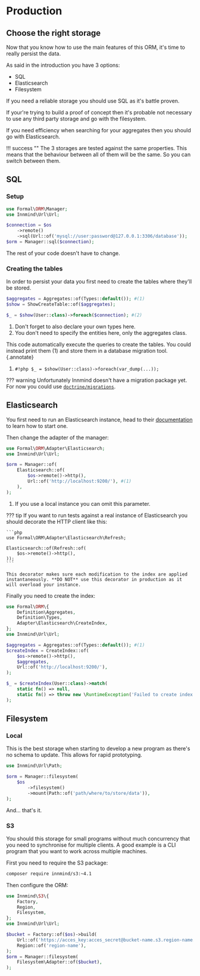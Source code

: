 # Production

## Choose the right storage

Now that you know how to use the main features of this ORM, it's time to really persist the data.

As said in the introduction you have 3 options:

- SQL
- Elasticsearch
- Filesystem

If you need a reliable storage you should use SQL as it's battle proven.

If your're trying to build a proof of concept then it's probable not necessary to use any third party storage and go with the filesystem.

If you need efficiency when searching for your aggregates then you should go with Elasticsearch.

!!! success ""
    The 3 storages are tested against the same properties. This means that the behaviour between all of them will be the same. So you can switch between them.

## SQL

### Setup

```php
use Formal\ORM\Manager;
use Innmind\Url\Url;

$connection = $os
    ->remote()
    ->sql(Url::of('mysql://user:password@127.0.0.1:3306/database'));
$orm = Manager::sql($connection);
```

The rest of your code doesn't have to change.

### Creating the tables

In order to persist your data you first need to create the tables where they'll be stored.

```php
$aggregates = Aggregates::of(Types::default()); #(1)
$show = ShowCreateTable::of($aggregates);

$_ = $show(User::class)->foreach($connection); #(2)
```

1. Don't forget to also declare your own types here.
2. You don't need to specify the entities here, only the aggregates class.

This code automatically execute the queries to create the tables. You could instead print them (1) and store them in a database migration tool.
{.annotate}

1. `#!php $_ = $show(User::class)->foreach(var_dump(...));`

??? warning
    Unfortunately Innmind doesn't have a migration package yet. For now you could use [`doctrine/migrations`](https://packagist.org/packages/doctrine/migrations).

## Elasticsearch

You first need to run an Elasticsearch instance, head to their [documentation](https://www.elastic.co/guide/en/elasticsearch/reference/current/getting-started.html) to learn how to start one.

Then change the adapter of the manager:

```php
use Formal\ORM\Adapter\Elasticsearch;
use Innmind\Url\Url;

$orm = Manager::of(
    Elasticsearch::of(
        $os->remote()->http(),
        Url::of('http://localhost:9200/'), #(1)
    ),
);
```

1. If you use a local instance you can omit this parameter.

??? tip
    If you want to run tests against a real instance of Elasticsearch you should decorate the HTTP client like this:

    ```php
    use Formal\ORM\Adapter\Elasticsearch\Refresh;

    Elasticsearch::of(Refresh::of(
        $os->remote()->http(),
    ));
    ```

    This decorator makes sure each modification to the index are applied instantaneously. **DO NOT** use this decorator in production as it will overload your instance.

Finally you need to create the index:

```php
use Formal\ORM\{
    Definition\Aggregates,
    Definition\Types,
    Adapter\Elasticsearch\CreateIndex,
};
use Innmind\Url\Url;

$aggregates = Aggregates::of(Types::default()); #(1)
$createIndex = CreateIndex::of(
    $os->remote()->http(),
    $aggregates,
    Url::of('http://localhost:9200/'),
);

$_ = $createIndex(User::class)->match(
    static fn() => null,
    static fn() => throw new \RuntimeException('Failed to create index'),
);
```

## Filesystem

### Local

This is the best storage when starting to develop a new program as there's no schema to update. This allows for rapid prototyping.

```php
use Innmind\Url\Path;

$orm = Manager::filesystem(
    $os
        ->filesystem()
        ->mount(Path::of('path/where/to/store/data')),
);
```

And... that's it.

### S3

You should this storage for small programs without much concurrency that you need to synchronise for multiple clients. A good example is a CLI program that you want to work across multiple machines.

First you need to require the S3 package:

```sh
composer require innmind/s3:~4.1
```

Then configure the ORM:

```php
use Innmind\S3\{
    Factory,
    Region,
    Filesystem,
};
use Innmind\Url\Url;

$bucket = Factory::of($os)->build(
    Url::of('https://acces_key:acces_secret@bucket-name.s3.region-name.scw.cloud/'),
    Region::of('region-name'),
);
$orm = Manager::filesystem(
    Filesystem\Adapter::of($bucket),
);
```
